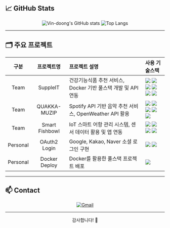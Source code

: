 ## 📈 GitHub Stats

<p align="center">
  <img src="https://github-readme-stats.vercel.app/api?username=Vin-doong&show_icons=true&theme=dark" alt="Vin-doong's GitHub stats" />
  <img src="https://github-readme-stats.vercel.app/api/top-langs/?username=Vin-doong&layout=compact&theme=dark" alt="Top Langs" />
</p>

---

## 🗂️ 주요 프로젝트

| 구분 | 프로젝트명 | 프로젝트 설명 | 사용 기술스택 |
| :--: | :--------: | :----------- | :------------ |
| Team | SuppleIT | 건강기능식품 추천 서비스, Docker 기반 풀스택 개발 및 API 연동 | <img src="https://img.shields.io/badge/React-61DAFB?style=flat-square&logo=react&logoColor=black"/> <img src="https://img.shields.io/badge/Spring Boot-6DB33F?style=flat-square&logo=spring-boot&logoColor=white"/> <img src="https://img.shields.io/badge/MySQL-4479A1?style=flat-square&logo=mysql&logoColor=white"/> <img src="https://img.shields.io/badge/Docker-2496ED?style=flat-square&logo=docker&logoColor=white"/> <img src="https://img.shields.io/badge/Python-3776AB?style=flat-square&logo=python&logoColor=white"/> <img src="https://img.shields.io/badge/Flask-000000?style=flat-square&logo=flask&logoColor=white"/> |
| Team | QUAKKA-MUZIP | Spotify API 기반 음악 추천 서비스, OpenWeather API 활용 | <img src="https://img.shields.io/badge/Node.js-339933?style=flat-square&logo=node.js&logoColor=white"/> <img src="https://img.shields.io/badge/Express.js-000000?style=flat-square&logo=express&logoColor=white"/> <img src="https://img.shields.io/badge/EJS-8C8C8C?style=flat-square&logo=ejs&logoColor=white"/> <img src="https://img.shields.io/badge/Spotify-1DB954?style=flat-square&logo=spotify&logoColor=white"/> <img src="https://img.shields.io/badge/OpenWeather-FF7E00?style=flat-square&logo=openweathermap&logoColor=white"/> |
| Team | Smart Fishbowl | IoT 스마트 어항 관리 시스템, 센서 데이터 활용 및 앱 연동 | <img src="https://img.shields.io/badge/Python-3776AB?style=flat-square&logo=python&logoColor=white"/> <img src="https://img.shields.io/badge/Raspberry Pi-A22846?style=flat-square&logo=raspberry-pi&logoColor=white"/> <img src="https://img.shields.io/badge/TCP/IP-1572B6?style=flat-square&logo=w3c&logoColor=white"/> <img src="https://img.shields.io/badge/App Inventor-FF6F00?style=flat-square&logo=appinventor&logoColor=white"/> |
| Personal | OAuth2 Login | Google, Kakao, Naver 소셜 로그인 구현 | <img src="https://img.shields.io/badge/Spring Security-6DB33F?style=flat-square&logo=spring-security&logoColor=white"/> <img src="https://img.shields.io/badge/JWT-000000?style=flat-square&logo=jsonwebtokens&logoColor=white"/> |
| Personal | Docker Deploy | Docker를 활용한 풀스택 프로젝트 배포 | <img src="https://img.shields.io/badge/Docker-2496ED?style=flat-square&logo=docker&logoColor=white"/> |

---

## 📫 Contact

<p align="center">
  <a href="mailto:car9506@gmail.com">
    <img src="https://img.shields.io/badge/Gmail-D14836?style=for-the-badge&logo=gmail&logoColor=white" alt="Gmail" />
  </a>
</p>

---

<p align="center">
  감사합니다! 🙌
</p>
